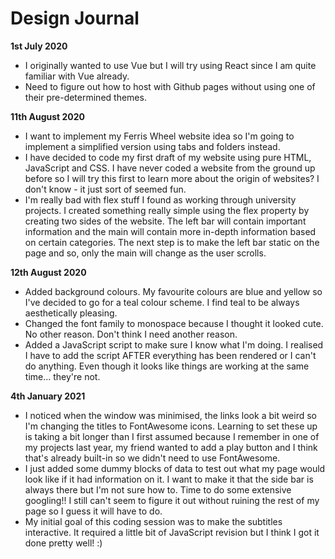 # Design Journal

**1st July 2020**

- I originally wanted to use Vue but I will try using React since I am quite familiar with Vue already.
- Need to figure out how to host with Github pages without using one of their pre-determined themes.

**11th August 2020**
- I want to implement my Ferris Wheel website idea so I'm going to implement a simplified version using tabs and folders instead.
- I have decided to code my first draft of my website using pure HTML, JavaScript and CSS. I have never coded a website from the ground up before so I will try this first to learn more about the origin of websites? I don't know - it just sort of seemed fun.
- I'm really bad with flex stuff I found as working through university projects. I created something really simple using the flex property by creating two sides of the website. The left bar will contain important information and the main will contain more in-depth information based on certain categories. The next step is to make the left bar static on the page and so, only the main will change as the user scrolls.

**12th August 2020**
- Added background colours. My favourite colours are blue and yellow so I've decided to go for a teal colour scheme. I find teal to be always aesthetically pleasing.
- Changed the font family to monospace because I thought it looked cute. No other reason. Don't think I need another reason.
- Added a JavaScript script to make sure I know what I'm doing. I realised I have to add the script AFTER everything has been rendered or I can't do anything. Even though it looks like things are working at the same time... they're not.

**4th January 2021**
- I noticed when the window was minimised, the links look a bit weird so I'm changing the titles to FontAwesome icons. Learning to set these up is taking a bit longer than I first assumed because I remember in one of my projects last year, my friend wanted to add a play button and I think that's already built-in so we didn't need to use FontAwesome.
- I just added some dummy blocks of data to test out what my page would look like if it had information on it. I want to make it that the side bar is always there but I'm not sure how to. Time to do some extensive googling!! I still can't seem to figure it out without ruining the rest of my page so I guess it will have to do.
- My initial goal of this coding session was to make the subtitles interactive. It required a little bit of JavaScript revision but I think I got it done pretty well! :)